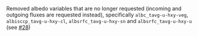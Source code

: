 Removed albedo variables that are no longer requested (incoming and outgoing fluxes are requested instead), specifically `albc_tavg-u-hxy-veg`, `albisccp_tavg-u-hxy-cl`, `albsrfc_tavg-u-hxy-sn` and `albsrfc_tavg-u-hxy-u` (see [#28](https://github.com/WCRP-CMIP/Variable-Registry/issues/28))

